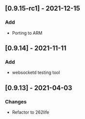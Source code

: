 ## [0.9.15-rc1] - 2021-12-15
### Add
- Porting to ARM

## [0.9.14] - 2021-11-11
### Add
- websocketd testing tool

## [0.9.13] - 2021-04-03
### Changes
- Refactor to 262life



